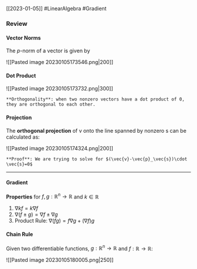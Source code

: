 [[2023-01-05]] #LinearAlgebra #Gradient

### Review
#### Vector Norms

The *p*-norm of a vector is given by

![[Pasted image 20230105173546.png|200]]

#### Dot Product

![[Pasted image 20230105173732.png|300]]

```ad-note
**Orthogonality**: when two nonzero vectors have a dot product of 0, they are orthogonal to each other.
```

#### Projection
The **orthogonal projection** of v onto the line spanned by nonzero s can be calculated as:

![[Pasted image 20230105174324.png|200]]

```ad-important
**Proof**: We are trying to solve for $(\vec{v}-\vec{p}_\vec{s})\cdot \vec{s}=0$
```

---

#### Gradient
**Properties** for $f, g:\mathbb{R}^n \to \mathbb{R}$ and $k \in \mathbb{R}$
1. $\nabla kf=k\nabla f$
2. $\nabla(f\pm g)=\nabla f \pm \nabla g$
3. Product Rule: $\nabla (fg)=f\nabla g+(\nabla f)g$

#### Chain Rule
Given two differentiable functions,  $g:\mathbb{R}^n \to \mathbb{R}$ and $f:\mathbb{R} \to \mathbb{R}$:

![[Pasted image 20230105180005.png|250]]
